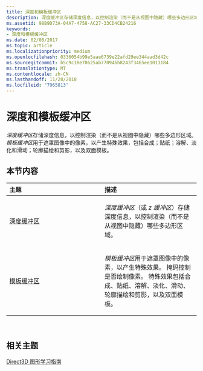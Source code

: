 ```yaml
---
title: 深度和模板缓冲区
description: 深度缓冲区存储深度信息，以控制渲染（而不是从视图中隐藏）哪些多边形区域。
ms.assetid: 98B9D73A-04A7-4758-AC27-33CD4CB24216
keywords:
- 深度和模板缓冲区
ms.date: 02/08/2017
ms.topic: article
ms.localizationpriority: medium
ms.openlocfilehash: 0336054b99e5aae6739e22afd29ee344aad3d42c
ms.sourcegitcommit: b5c9c18e70625ab770946b8243f3465ee1013184
ms.translationtype: MT
ms.contentlocale: zh-CN
ms.lasthandoff: 11/28/2018
ms.locfileid: "7965813"
---
```

# <a name="depth-and-stencil-buffers"></a>深度和模板缓冲区


*深度缓冲区*存储深度信息，以控制渲染（而不是从视图中隐藏）哪些多边形区域。 *模板缓冲区*用于遮罩图像中的像素，以产生特殊效果，包括合成；贴纸；溶解、淡化和滑动；轮廓描绘和剪影，以及双面模板。

## <a name="span-idin-this-sectionspanin-this-section"></a><span id="in-this-section"></span>本节内容


<table>
<colgroup>
<col width="50%" />
<col width="50%" />
</colgroup>
<thead>
<tr class="header">
<th align="left">主题</th>
<th align="left">描述</th>
</tr>
</thead>
<tbody>
<tr class="odd">
<td align="left"><p><a href="depth-buffers.md">深度缓冲区</a></p></td>
<td align="left"><p><em>深度缓冲区</em>（或 <em>z 缓冲区</em>）存储深度信息，以控制渲染（而不是从视图中隐藏）哪些多边形区域。</p></td>
</tr>
<tr class="even">
<td align="left"><p><a href="stencil-buffers.md">模板缓冲区</a></p></td>
<td align="left"><p><em>模板缓冲区</em>用于遮罩图像中的像素，以产生特殊效果。 掩码控制是否绘制像素。 特殊效果包括合成、贴纸、溶解、淡化、滑动、轮廓描绘和剪影，以及双面模板。</p></td>
</tr>
</tbody>
</table>

 

## <a name="span-idrelated-topicsspanrelated-topics"></a><span id="related-topics"></span>相关主题


[Direct3D 图形学习指南](index.md)

 

 




